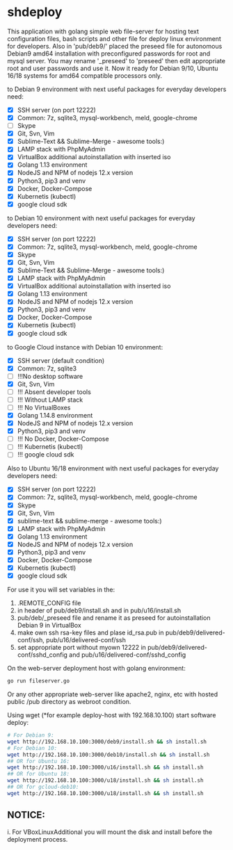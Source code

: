 shdeploy
========

This application with golang simple web file-server for hosting text configuration files, bash scripts and other file for deploy linux environment for developers. Also in 'pub/deb9/' placed the preseed file for autonomous Debian9 amd64 installation with preconfigured passwords for root and mysql server. You may rename '_preseed' to 'preseed' then edit appropriate root and user passwords and use it. 
Now it ready for Debian 9/10, Ubuntu 16/18 systems for amd64 compatible processors only. 

to Debian 9 environment with next useful packages for everyday developers need: 
- [x] SSH server (on port 12222)
- [x] Common: 7z, sqlite3, mysql-workbench, meld, google-chrome
- [ ] Skype
- [x] Git, Svn, Vim
- [x] Sublime-Text && Sublime-Merge - awesome tools:)
- [x] LAMP stack with PhpMyAdmin
- [x] VirtualBox additional autoinstallation with inserted iso
- [x] Golang 1.13 environment
- [x] NodeJS and NPM of nodejs 12.x version
- [x] Python3, pip3 and venv
- [x] Docker, Docker-Compose
- [x] Kubernetis (kubectl)
- [x] google cloud sdk

to Debian 10 environment with next useful packages for everyday developers need: 
- [x] SSH server (on port 12222)
- [x] Common: 7z, sqlite3, mysql-workbench, meld, google-chrome
- [x] Skype
- [x] Git, Svn, Vim
- [x] Sublime-Text && Sublime-Merge - awesome tools:)
- [x] LAMP stack with PhpMyAdmin
- [x] VirtualBox additional autoinstallation with inserted iso
- [x] Golang 1.13 environment
- [x] NodeJS and NPM of nodejs 12.x version
- [x] Python3, pip3 and venv
- [x] Docker, Docker-Compose
- [x] Kubernetis (kubectl)
- [x] google cloud sdk

to Google Cloud instance with Debian 10 environment: 
- [x] SSH server (default condition)
- [x] Common: 7z, sqlite3
- [ ] !!!No desktop software
- [x] Git, Svn, Vim
- [ ] !!! Absent developer tools
- [ ] !!! Without LAMP stack
- [ ] !!! No VirtualBoxes
- [x] Golang 1.14.8 environment
- [x] NodeJS and NPM of nodejs 12.x version
- [x] Python3, pip3 and venv
- [ ] !!! No Docker, Docker-Compose
- [ ] !!! Kubernetis (kubectl)
- [ ] !!! google cloud sdk

Also to Ubuntu 16/18 environment with next useful packages for everyday developers need: 
- [x] SSH server (on port 12222)
- [x] Common: 7z, sqlite3, mysql-workbench, meld, google-chrome
- [x] Skype
- [x] Git, Svn, Vim
- [x] sublime-text && sublime-merge - awesome tools:)
- [x] LAMP stack with PhpMyAdmin
- [x] Golang 1.13 environment
- [x] NodeJS and NPM of nodejs 12.x version
- [x] Python3, pip3 and venv
- [x] Docker, Docker-Compose
- [x] Kubernetis (kubectl)
- [x] google cloud sdk

For use it you will set variables in the:

 1) .REMOTE_CONFIG file
 2) in header of pub/deb9/install.sh and in pub/u16/install.sh
 3) pub/deb/_preseed file and rename it as preseed for autoinstallation Debian 9 in VirtualBox
 4) make own ssh rsa-key files and plase id_rsa.pub in pub/deb9/delivered-conf/ssh, pub/u16/delivered-conf/ssh
 5) set appropriate port without myown 12222 in pub/deb9/delivered-conf/sshd_config and pub/u16/delivered-conf/sshd_config

On the web-server deployment host with golang environment:

 ```bash
 go run fileserver.go
```
Or any other appropriate web-server like apache2, nginx, etc with hosted public /pub directory as webroot condition.

Using wget (*for example deploy-host with 192.168.10.100) start software deploy:

```bash
# For Debian 9:
wget http://192.168.10.100:3000/deb9/install.sh && sh install.sh
# For Debian 10:
wget http://192.168.10.100:3000/deb10/install.sh && sh install.sh
## OR for Ubuntu 16:
wget http://192.168.10.100:3000/u16/install.sh && sh install.sh
## OR for Ubuntu 18:
wget http://192.168.10.100:3000/u18/install.sh && sh install.sh
## OR for gcloud-deb10:
wget http://192.168.10.100:3000/u18/install.sh && sh install.sh
```

NOTICE: 
-------
i. For VBoxLinuxAdditional you will mount the disk and install before the deployment process.
